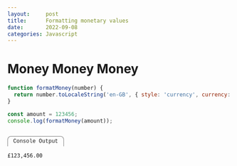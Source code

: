 ```yaml
---
layout:     post
title:      Formatting monetary values
date:       2022-09-08
categories: Javascript
---
```

<style>
    .codeblock-label {
        display: inline-block;
        border-top-left-radius: 0.5rem;
        border-top-right-radius: 0.5rem;
        font-family: Menlo,Monaco,Consolas,Liberation Mono,Courier New,monospace;
        font-size: 0.75rem;
        padding: 0.25rem 0.75rem;
        border-style: solid;
        border-color: rgba(0, 0, 0, .5);
        border-width: 1px 1px 0 1px;
        margin-bottom: 0;
    }
</style>
# Money Money Money

```javascript
function formatMoney(number) {
  return number.toLocaleString('en-GB', { style: 'currency', currency: 'GBP' });
}

const amount = 123456;
console.log(formatMoney(amount));
```

<p class="codeblock-label">Console Output</p>

```
£123,456.00
```
